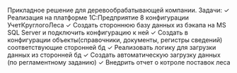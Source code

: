 Прикладное решение для деревообрабатывающей компании.
Задачи: 
  ✓ Реализация на платформе 1С:Предприятие 8 конфигурации УчетКруглогоЛеса
  ✓ Создать стороннюю базу данных из бэкапа на MS SQL Server и подключить конфигурацию к ней
  ✓ Создать в конфигурации объекты(справочники, документы, регистры сведений) соответствующие сторонней бд
  ✓ Реализовать логику для загрузки данных из сторонней бд
  ✓ Создать автоматическую загрузку данных (по регламентному заданию)
  ✓ Внедрить отчет о котроле поставок леса
    

